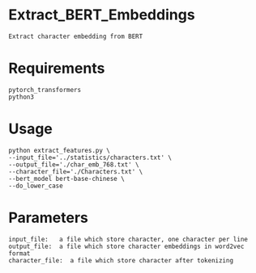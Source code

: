 # Extract_BERT_Embeddings
    Extract character embedding from BERT
# Requirements
    pytorch_transformers
    python3
# Usage
    python extract_features.py \
    --input_file='../statistics/characters.txt' \
    --output_file='./char_emb_768.txt' \
    --character_file='./Characters.txt' \
    --bert_model bert-base-chinese \
    --do_lower_case 
# Parameters
    input_file:   a file which store character, one character per line 
    output_file:  a file which store character embeddings in word2vec format
    character_file:  a file which store character after tokenizing
